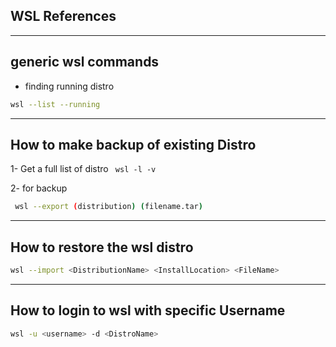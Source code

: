 WSL References 
---
---

## generic wsl commands 
- finding running distro 
``` bash 
wsl --list --running 
```

---

## How to make backup of existing Distro 

1- Get a full list of distro ` wsl -l -v`

2- for backup 
```bash 
 wsl --export (distribution) (filename.tar)

```

---
## How to restore the wsl distro 

```bash
wsl --import <DistributionName> <InstallLocation> <FileName>

```


---


## How to login to wsl with specific Username 

```bash
wsl -u <username> -d <DistroName>
```



